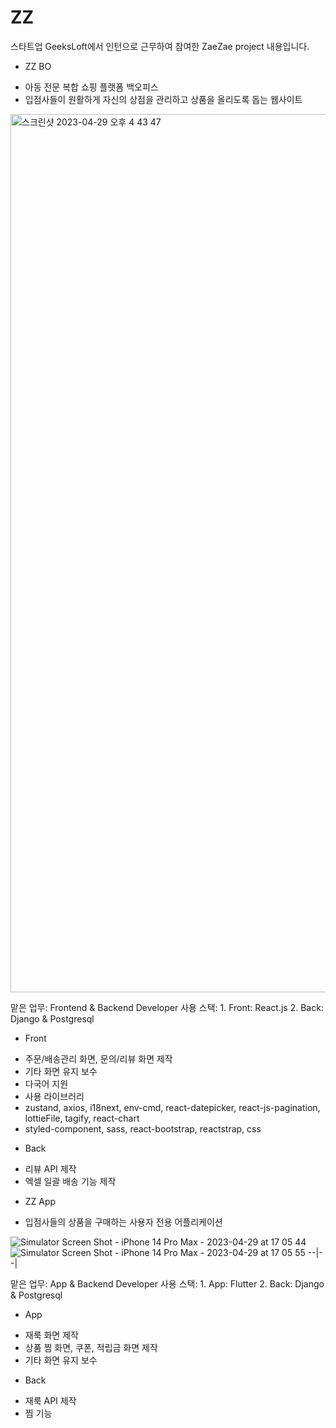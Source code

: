 # ZZ
스타트업 GeeksLoft에서 인턴으로 근무하여 참여한 ZaeZae project 내용입니다.


* ZZ BO
- 아동 전문 복합 쇼핑 플랫폼 백오피스
- 입점사들이 원활하게 자신의 상점을 관리하고 상품을 올리도록 돕는 웹사이트

<img width="1405" alt="스크린샷 2023-04-29 오후 4 43 47" src="https://user-images.githubusercontent.com/100416968/235291926-168d3c1b-756a-45da-bc35-1205295c498c.png">

맡은 업무: Frontend & Backend Developer
사용 스택: 1. Front: React.js
         2. Back: Django & Postgresql
         
+ Front
- 주문/배송관리 화면, 문의/리뷰 화면 제작
- 기타 화면 유지 보수
- 다국어 지원 
- 사용 라이브러리
- zustand, axios, i18next, env-cmd, react-datepicker, react-js-pagination, lottieFile, tagify, react-chart
- styled-component, sass, react-bootstrap, reactstrap, css

+ Back
- 리뷰 API 제작
- 엑셀 일괄 배송 기능 제작

* ZZ App
- 입점사들의 상품을 구매하는 사용자 전용 어플리케이션

![Simulator Screen Shot - iPhone 14 Pro Max - 2023-04-29 at 17 05 44](https://user-images.githubusercontent.com/100416968/235292046-db186313-e668-43de-8e14-0d43104b9963.png)
![Simulator Screen Shot - iPhone 14 Pro Max - 2023-04-29 at 17 05 55](https://user-images.githubusercontent.com/100416968/235292054-464e9d18-bd45-4f24-bbe7-5b8c0b00f0f6.png)
--|--|

맡은 업무: App & Backend Developer
사용 스택: 1. App: Flutter
         2. Back: Django & Postgresql
         
+ App
- 재룩 화면 제작
- 상품 찜 화면, 쿠폰, 적립금 화면 제작
- 기타 화면 유지 보수

+ Back
- 재룩 API 제작
- 찜 기능 

